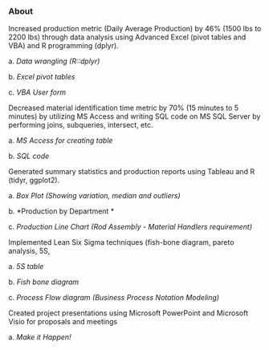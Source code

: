 ### About

Increased production metric (Daily Average Production) by 46% (1500 lbs to 2200 lbs) through data analysis using Advanced Excel (pivot tables and VBA) and R programming (dplyr).

a. *Data wrangling (R::dplyr)*

b. *Excel pivot tables*

c. *VBA User form*


Decreased material identification time metric by 70% (15 minutes to 5 minutes) by utilizing MS Access and writing SQL code on MS SQL Server by performing joins, subqueries, intersect, etc. 

a. *MS Access for creating table*

b. *SQL code*


Generated summary statistics and production reports using Tableau and R (tidyr, ggplot2).

a. *Box Plot (Showing variation, median and outliers)*

b. *Production by Department *

c. *Production Line Chart (Rod Assembly - Material Handlers requirement)*


Implemented Lean Six Sigma techniques (fish-bone diagram, pareto analysis, 5S,  

a. *5S table*

b. *Fish bone diagram*

c. *Process Flow diagram (Business Process Notation Modeling)*


Created project presentations using Microsoft PowerPoint and Microsoft Visio for proposals and meetings

a. *Make it Happen!*


